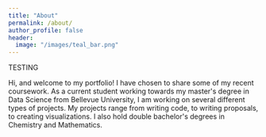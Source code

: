 ```yaml
---
title: "About"
permalink: /about/
author_profile: false
header:
  image: "/images/teal_bar.png"
---
```


TESTING

Hi, and welcome to my portfolio! I have chosen to share some of my recent coursework. As a current student working towards my master's degree in Data Science from Bellevue University, I am working on several different types of projects. My projects range from writing code, to writing proposals, to creating visualizations. I also hold double bachelor's degrees in Chemistry and Mathematics. 
